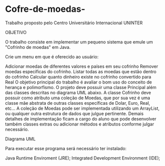 # Cofre-de-moedas-
 Trabalho proposto pelo Centro Universitário Internacional UNINTER

OBJETIVO

O trabalho consiste em implementar um pequeno sistema que emule um "Cofrinho de moedas" em Java.

Crie um menu em que é oferecido ao usuário:

Adicionar moedas de diferentes valores e países em seu cofrinho
Remover moedas específicas do cofrinho.
Listar todas as moedas que estão dentro do cofrinho
Calcular quanto dinheiro existe no cofrinho convertido para Real
O objetivo principal do trabalho é avaliar o bom uso do conceito de herança e polimorfismo. O projeto deve possuir uma classe Principal além das classes descritas no diagrama UML abaixo. A classe Cofrinho deve possuir como atributo uma coleção de Moedas, que por sua vez é uma classe mãe abstrata de outras classes específicas de Dolar, Euro, Real, etc... A coleção de Moedas pode ser implementada utilizando um ArrayList, ou qualquer outra estrutura de dados que julgue pertinente. Demais detalhes de implementação ficam a cargo do aluno que pode desenvolver também classes extras ou adicionar métodos e atributos conforme julgar necessário.

Diagrama UML

Para executar esse programa será necessário ter instalado:

Java Runtime Enviroment (JRE);
Integrated Development Environment (IDE);
